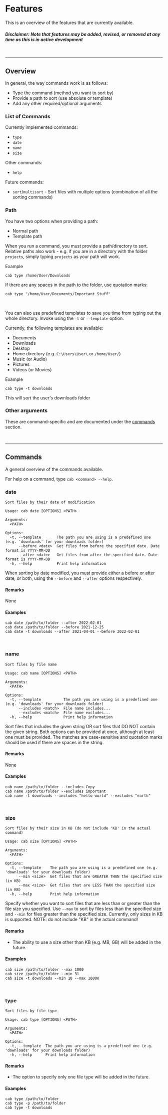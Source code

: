 # Features
This is an overview of the features that are currently available. 
#### *Disclaimer: Note that features may be added, revised, or removed at any time as this is in active development*

<br>

---

## Overview

In general, the way commands work is as follows:
- Type the command (method you want to sort by)
- Provide a path to sort (use absolute or template)
- Add any other required/optional arguments

### List of Commands
Currently implemented commands:
- `type`
- `date`
- `name`
- `size`

Other commands:
- `help`

Future commands:
- `sort`/`multisort` - Sort files with multiple options (combination of all the sorting commands)

### Path
You have two options when providing a path:
- Normal path 
- Template path

When you run a command, you must provide a path/directory to sort. Relative paths also work - e.g. if you are in a directory with the folder `projects`, simply typing `projects` as your path will work.

Example
```
cab type /home/User/Downloads
```

If there are any spaces in the path to the folder, use quotation marks:
```
cab type "/home/User/Documents/Important Stuff" 
```

<br>

You can also use predefined templates to save you time from typing out the whole directory. Invoke using the `-t` or `--template` option.

Currently, the following templates are available:
* Documents
* Downloads
* Desktop
* Home directory (e.g. `C:\Users\User\` or `/home/User/`)
* Music (or Audio)
* Pictures
* Videos (or Movies)

Example
```
cab type -t downloads
```
This will sort the user's downloads folder

### Other arguments
These are command-specific and are documented under the [commands](#commands) section.


<br>

---

## Commands
A general overview of the commands available.

For help on a command, type `cab <command> --help`.

### date
```
Sort files by their date of modification

Usage: cab date [OPTIONS] <PATH>

Arguments:
  <PATH>

Options:
  -t, --template       The path you are using is a predefined one (e.g. 'downloads' for your downloads folder)
      --before <date>  Get files from before the specified date. Date format is YYYY-MM-DD
      --after <date>   Get files from after the specified date. Date format is YYYY-MM-DD
  -h, --help           Print help information
```
When sorting by date modified, you must provide either a before or after date, or both, using the `--before` and `--after` options respectively.

#### Remarks
None

#### Examples
```
cab date /path/to/folder --after 2022-02-01
cab date /path/to/folder --before 2021-12-25
cab date -t downloads --after 2021-04-01 --before 2022-02-01
```

<br>

### name
```
Sort files by file name

Usage: cab name [OPTIONS] <PATH>

Arguments:
  <PATH>

Options:
  -t, --template          The path you are using is a predefined one (e.g. 'downloads' for your downloads folder)
      --includes <match>  File name includes...
      --excludes <match>  File name excludes...
  -h, --help              Print help information
```
Sort files that includes the given string OR sort files that DO NOT contain the given string. Both options can be provided at once, although at least one must be provided. The matches are case-sensitive and quotation marks should be used if there are spaces in the string.

#### Remarks
None

#### Examples
```
cab name /path/to/folder --includes Copy
cab name /path/to/folder --excludes important
cab name -t downloads --includes "hello world" --excludes "earth"
```

<br>

### size
```
Sort files by their size in KB (do not include 'KB' in the actual command)

Usage: cab size [OPTIONS] <PATH>

Arguments:
  <PATH>

Options:
  -t, --template    The path you are using is a predefined one (e.g. 'downloads' for your downloads folder)
      --min <size>  Get files that are GREATER THAN the specified size (in KB)
      --max <size>  Get files that are LESS THAN the specified size (in KB)
  -h, --help        Print help information
```
Specify whether you want to sort files that are less than or greater than the file size you specified. Use `--max` to sort by files less than the specified size and `--min` for files greater than the specified size. Currently, only sizes in KB is supported. NOTE: do not include "KB" in the actual command!

#### Remarks
- The ability to use a size other than KB (e.g. MB, GB) will be added in the future.

#### Examples
```
cab size /path/to/folder --max 1000
cab size /path/to/folder --min 31
cab size -t downloads --min 10 --max 10000
```

<br>

### type
```
Sort files by file type

Usage: cab type [OPTIONS] <PATH>

Arguments:
  <PATH>

Options:
  -t, --template  The path you are using is a predefined one (e.g. 'downloads' for your downloads folder)
  -h, --help      Print help information
```
#### Remarks
- The option to specify only one file type will be added in the future.

#### Examples
```
cab type /path/to/folder
cab type -p /path/to/folder
cab type -t downloads
```
